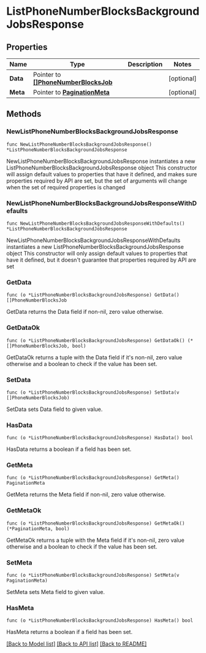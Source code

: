 # ListPhoneNumberBlocksBackgroundJobsResponse

## Properties

Name | Type | Description | Notes
------------ | ------------- | ------------- | -------------
**Data** | Pointer to [**[]PhoneNumberBlocksJob**](PhoneNumberBlocksJob.md) |  | [optional] 
**Meta** | Pointer to [**PaginationMeta**](PaginationMeta.md) |  | [optional] 

## Methods

### NewListPhoneNumberBlocksBackgroundJobsResponse

`func NewListPhoneNumberBlocksBackgroundJobsResponse() *ListPhoneNumberBlocksBackgroundJobsResponse`

NewListPhoneNumberBlocksBackgroundJobsResponse instantiates a new ListPhoneNumberBlocksBackgroundJobsResponse object
This constructor will assign default values to properties that have it defined,
and makes sure properties required by API are set, but the set of arguments
will change when the set of required properties is changed

### NewListPhoneNumberBlocksBackgroundJobsResponseWithDefaults

`func NewListPhoneNumberBlocksBackgroundJobsResponseWithDefaults() *ListPhoneNumberBlocksBackgroundJobsResponse`

NewListPhoneNumberBlocksBackgroundJobsResponseWithDefaults instantiates a new ListPhoneNumberBlocksBackgroundJobsResponse object
This constructor will only assign default values to properties that have it defined,
but it doesn't guarantee that properties required by API are set

### GetData

`func (o *ListPhoneNumberBlocksBackgroundJobsResponse) GetData() []PhoneNumberBlocksJob`

GetData returns the Data field if non-nil, zero value otherwise.

### GetDataOk

`func (o *ListPhoneNumberBlocksBackgroundJobsResponse) GetDataOk() (*[]PhoneNumberBlocksJob, bool)`

GetDataOk returns a tuple with the Data field if it's non-nil, zero value otherwise
and a boolean to check if the value has been set.

### SetData

`func (o *ListPhoneNumberBlocksBackgroundJobsResponse) SetData(v []PhoneNumberBlocksJob)`

SetData sets Data field to given value.

### HasData

`func (o *ListPhoneNumberBlocksBackgroundJobsResponse) HasData() bool`

HasData returns a boolean if a field has been set.

### GetMeta

`func (o *ListPhoneNumberBlocksBackgroundJobsResponse) GetMeta() PaginationMeta`

GetMeta returns the Meta field if non-nil, zero value otherwise.

### GetMetaOk

`func (o *ListPhoneNumberBlocksBackgroundJobsResponse) GetMetaOk() (*PaginationMeta, bool)`

GetMetaOk returns a tuple with the Meta field if it's non-nil, zero value otherwise
and a boolean to check if the value has been set.

### SetMeta

`func (o *ListPhoneNumberBlocksBackgroundJobsResponse) SetMeta(v PaginationMeta)`

SetMeta sets Meta field to given value.

### HasMeta

`func (o *ListPhoneNumberBlocksBackgroundJobsResponse) HasMeta() bool`

HasMeta returns a boolean if a field has been set.


[[Back to Model list]](../README.md#documentation-for-models) [[Back to API list]](../README.md#documentation-for-api-endpoints) [[Back to README]](../README.md)


